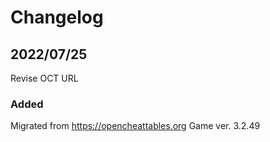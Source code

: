 # Changelog

## 2022/07/25  
Revise OCT URL

### Added
Migrated from https://opencheattables.org
Game ver. 3.2.49